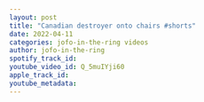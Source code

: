 ```yaml
---
layout: post
title: "Canadian destroyer onto chairs #shorts"
date: 2022-04-11
categories: jofo-in-the-ring videos
author: jofo-in-the-ring
spotify_track_id: 
youtube_video_id: Q_5muIYji60
apple_track_id: 
youtube_metadata: 
---
```

